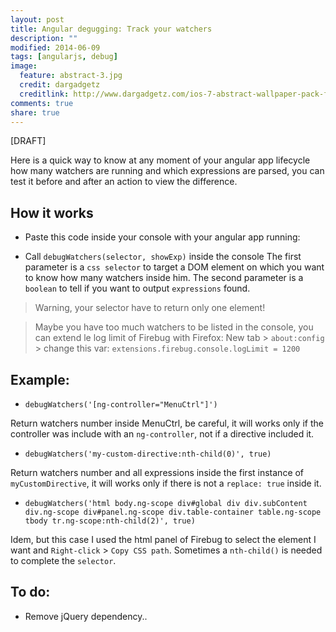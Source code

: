 ```yaml
---
layout: post
title: Angular degugging: Track your watchers
description: ""
modified: 2014-06-09
tags: [angularjs, debug]
image:
  feature: abstract-3.jpg
  credit: dargadgetz
  creditlink: http://www.dargadgetz.com/ios-7-abstract-wallpaper-pack-for-iphone-5-and-ipod-touch-retina/
comments: true
share: true
---
```


[DRAFT]

Here is a quick way to know at any moment of your angular app lifecycle how many watchers are running and which expressions are parsed, you can test it before and after an action to view the difference.


## How it works ##

- Paste this code inside your console with your angular app running:
<script src="https://gist.github.com/bertrandg/6516282749ea7116f610.js"></script>

- Call `debugWatchers(selector, showExp)` inside the console
The first parameter is a `css selector` to target a DOM element on which you want to know how many watchers inside him.
The second parameter is a `boolean` to tell if you want to output `expressions` found.

> Warning, your selector have to return only one element!

> Maybe you have too much watchers to be listed in the console, you can extend le log limit of Firebug with Firefox:
> New tab > `about:config` > change this var: `extensions.firebug.console.logLimit = 1200`


## Example: ##

- `debugWatchers('[ng-controller="MenuCtrl"]')`

Return watchers number inside MenuCtrl, be careful, it will works only if the controller was include with an `ng-controller`, not if a directive included it.

- `debugWatchers('my-custom-directive:nth-child(0)', true)`

Return watchers number and all expressions inside the first instance of `myCustomDirective`, it will works only if there is not a `replace: true` inside it.

- `debugWatchers('html body.ng-scope div#global div div.subContent div.ng-scope div#panel.ng-scope div.table-container table.ng-scope tbody tr.ng-scope:nth-child(2)', true)`


Idem, but this case I used the html panel of Firebug to select the element I want and `Right-click` > `Copy CSS path`. Sometimes a `nth-child()` is needed to complete the `selector`.

## To do: ##

* Remove jQuery dependency..